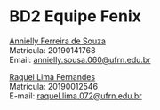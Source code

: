 # BD2 Equipe Fenix

[Annielly Ferreira de Souza](https://github.com/Anniellyfs)  
Matrícula: 20190141768  
Email: annielly.sousa.060@ufrn.edu.br

[Raquel Lima Fernandes](https://github.com/fernandesraquel)  
Matrícula: 20190012546  
E-mail: raquel.lima.072@ufrn.edu.br
